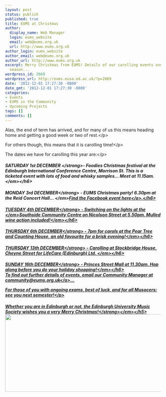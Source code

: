```yaml
---
layout: post
status: publish
published: true
title: EUMS at Christmas
author:
  display_name: Web Manager
  login: eums_website
  email: web@eums.org.uk
  url: http://www.eums.org.uk
author_login: eums_website
author_email: web@eums.org.uk
author_url: http://www.eums.org.uk
excerpt: Merry Christmas from EUMS! Details of our carolling events over the festive
  season...
wordpress_id: 2669
wordpress_url: http://eums.eusa.ed.ac.uk/?p=2669
date: '2012-12-01 17:27:30 -0800'
date_gmt: '2012-12-01 17:27:30 -0800'
categories:
- Events
- EUMS in the Community
- Upcoming Projects
tags: []
comments: []
---
```

<p>Alas, the end of term has arrived, and for many of us this means heading home and getting a good week or two of rest.<&#47;p></p>
<p>For others though, this means that it is carolling time!<&#47;p></p>
<p>The dates we have for carolling this year are:<&#47;p></p>
<h6><strong>SATURDAY 1st DECEMBER <&#47;strong>- <em>Foodies Christmas festival at the Edinburgh International Conference Centre, Morrison St. This is a ticketed event with lots of food and whisky samples... Meet at 11.15am.<&#47;em><&#47;h6></p>
<h6><strong>MONDAY 3rd DECEMBER<&#47;strong> - <em>EUMS Christmas party! 6.30pm at the Reid Concert Hall... <&#47;em><a title="Facebook event here..." href="https:&#47;&#47;www.facebook.com&#47;events&#47;452787524778539&#47;" target="_blank">Find the Facebook event here<&#47;a>.<&#47;h6></p>
<h6><strong>TUESDAY 4th DECEMBER<&#47;strong> -<em> Switching on the lights at the <&#47;em><em>Southside Community Centre on Nicolson Street at 5.50pm. Mulled wine action included!<&#47;em><&#47;h6></p>
<h6><strong>THURSDAY 6th DECEMBER<&#47;strong> -<em> 7pm for carols at the Pear Tree and Counting House, an old favourite for a brisk evening!<&#47;em><&#47;h6></p>
<h6><strong>THURSDAY 13th DECEMBER<&#47;strong> -<em> Carolling at Stockbridge House, Cheyne Street for LifeCare (Edinburgh) Ltd. <&#47;em><&#47;h6></p>
<h6><strong>SUNDAY 16th DECEMBER<&#47;strong> - <em>Princes Street Mall at 11.30am. Hop along before you do your holiday shopping!<&#47;em><&#47;h6><br />
To find out further details of events, email our Community Manager at <a title="Email us!" href="mailto:community@eums.org.uk" target="_blank">community@eums.org.uk<&#47;a>...</p>
<p>For those of you with ongoing exams, best of luck, and for all Musocers: see you next semester!<&#47;p></p>
<h5><em><strong>Whether you are in Edinburgh or not, the Edinburgh University Music Society wishes you a very Merry Christmas!<&#47;strong><&#47;em><&#47;h5><br />
<img src="http:&#47;&#47;eums.eusa.ed.ac.uk&#47;wp-content&#47;uploads&#47;images&#47;w620&#47;merryxmas.png" alt="" width="620" height="250" &#47;></p>
